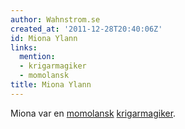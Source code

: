 ```yaml
---
author: Wahnstrom.se
created_at: '2011-12-28T20:40:06Z'
id: Miona Ylann
links:
  mention:
  - krigarmagiker
  - momolansk
title: Miona Ylann
---
```


Miona var en [momolansk][] [krigarmagiker].

  [momolansk]: momolansk
  [krigarmagiker]: krigarmagiker